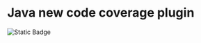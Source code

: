 # Java new code coverage plugin
![Static Badge](https://img.shields.io/badge/status-PoC:_Work_in_progess-red)
